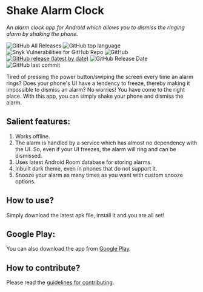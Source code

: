 # Shake Alarm Clock
<i>An alarm clock app for Android which allows you to dismiss the ringing alarm by shaking the phone.</i>

![GitHub All Releases](https://img.shields.io/github/downloads/WrichikBasu/ShakeAlarmClock/total)
![GitHub top language](https://img.shields.io/github/languages/top/WrichikBasu/ShakeAlarmClock)
![Snyk Vulnerabilities for GitHub Repo](https://img.shields.io/snyk/vulnerabilities/github/WrichikBasu/ShakeAlarmClock)
![GitHub](https://img.shields.io/github/license/WrichikBasu/ShakeAlarmClock)
[![GitHub release (latest by date)](https://img.shields.io/github/v/release/WrichikBasu/ShakeAlarmClock)](https://github.com/WrichikBasu/ShakeAlarmClock/releases)
![GitHub Release Date](https://img.shields.io/github/release-date/WrichikBasu/ShakeAlarmClock)
![GitHub last commit](https://img.shields.io/github/last-commit/WrichikBasu/ShakeAlarmClock)

Tired of pressing the power button/swiping the screen every time an alarm rings? Does your phone's UI have a tendency to freeze, thereby making it impossible to dismiss an alarm? No worries! You have come to the right place. With this app, you can simply shake your phone and dismiss the alarm.


## Salient features:
1. Works offline.
1. The alarm is handled by a service which has almost no dependency with the UI. So, even if your UI freezes, the alarm will ring and can be dismissed.
1. Uses latest Android Room database for storing alarms.
1. Inbuilt dark theme, even in phones that do not support it.
1. Snooze your alarm as many times as you want with custom snooze options.

## How to use?
Simply download the latest apk file, install it and you are all set!

## Google Play:

You can also download the app from [Google Play](https://play.google.com/store/apps/details?id=in.basulabs.shakealarmclock).

## How to contribute?
Please read the [guidelines for contributing](https://github.com/WrichikBasu/ShakeAlarmClock/blob/master/CONTRIBUTING.md).

